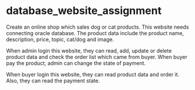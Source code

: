 # database_website_assignment

<p>Create an online shop which sales dog or cat products. This website needs connecting oracle database. The product data include the product name, description, price, topic, cat/dog and image.</p>

<p>When admin login this website, they can read, add, update or delete product data and check the order list which came from buyer. When buyer pay the product, admin can change the state of payment.</p>

<p>When buyer login this website, they can read product data and order it. Also, they can read the payment state.</p>
